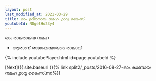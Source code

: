 ```yaml
---
layout: post
last_modified_at: 2021-03-29
title: ഓം ഉദീരനായ നമഹ ൧൦൮ ടൈംസ്
youtubeId: NDgetHo23y4
---
```

 
 
 ഓം രാജരാജയ നമഹ 
 
 -  ആരാണ് രാജാക്കന്മാരുടെ രാജാവ് 
 
  
 
  
 
 
 
 
 
 


{% include youtubePlayer.html id=page.youtubeId %}
 
[Next]({{ site.baseurl }}{% link  split2/_posts/2016-08-27-ഓം കാണ്ടായ നമഹ ൧൦൮ ടൈംസ്.md%})
 
